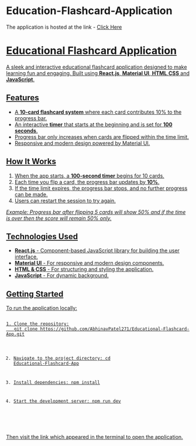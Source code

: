 # Education-Flashcard-Application
<p>The application is hosted at the link - <a href="https://AbhinavPatel271.github.io/Educational-Flashcard-App/">Click Here</p>

<h1>Educational Flashcard Application</h1>
<p>A sleek and interactive educational flashcard application designed to make learning fun and engaging. Built using <strong>React.js</strong>, <strong>Material UI</strong>, <strong>HTML</strong>,<strong>CSS</strong> and <strong>JavaScript</strong>.</p>

<h2>Features</h2>
<ul>
  <li>A <strong>10-card flashcard system</strong> where each card contributes 10% to the progress bar.</li>
  <li>An interactive <strong>timer</strong> that starts at the beginning and is set for <strong>100 seconds</strong>.</li>
  <li>Progress bar only increases when cards are flipped within the time limit.</li>
  <li>Responsive and modern design powered by Material UI.</li>
</ul>

<h2>How It Works</h2>
<ol>
  <li>When the app starts, a <strong>100-second timer</strong> begins for 10 cards.</li>
  <li>Each time you flip a card, the progress bar updates by <strong>10%</strong>.</li>
  <li>If the time limit expires, the progress bar stops, and no further progress can be made.</li>
  <li>Users can restart the session to try again.</li>
</ol>

<div class="progress-bar">
  <div class="progress-bar-inner" style="width: 50%;"></div>
</div>
<p><em>Example: Progress bar after flipping 5 cards will show 50% and if the time is over then the score will remain 50% only.</em></p>

<h2>Technologies Used</h2>
<ul>
  <li><strong>React.js</strong> - Component-based JavaScript library for building the user interface.</li>
  <li><strong>Material UI</strong> - For responsive and modern design components.</li>
  <li><strong>HTML & CSS</strong> - For structuring and styling the application.</li>
  <li><strong>JavaScript</strong> - For dynamic background.</li>
</ul>

<h2>Getting Started</h2>
<p>To run the application locally:</p>
<pre>
<code>
1. Clone the repository:
   git clone https://github.com/AbhinavPatel271/Educational-Flashcard-App.git

2. Navigate to the project directory:
   cd Educational-Flashcard-App

3. Install dependencies:
   npm install

4. Start the development server:
   npm run dev
</code>
</pre>
<p>Then visit the link which appeared in the terminal to open the application.</p>

